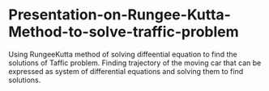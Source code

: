 # Presentation-on-Rungee-Kutta-Method-to-solve-traffic-problem

Using RungeeKutta method of solving diffeential equation to find the solutions of Taffic problem. Finding trajectory of the moving car that can be expressed as system  of differential equations and solving them to find solutions.
